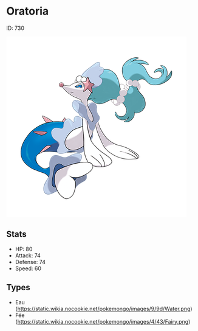 # Oratoria


ID: 730

![](https://raw.githubusercontent.com/PokeAPI/sprites/master/sprites/pokemon/other/official-artwork/730.png "Oratoria")

## Stats


 - HP: 80
 - Attack: 74
 - Defense: 74
 - Speed: 60

## Types


 - Eau (https://static.wikia.nocookie.net/pokemongo/images/9/9d/Water.png)
 - Fée (https://static.wikia.nocookie.net/pokemongo/images/4/43/Fairy.png)
